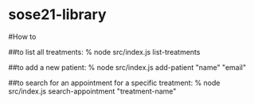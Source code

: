 # sose21-library

#How to

##to list all treatments:
% node src/index.js list-treatments   

##to add a new patient:
% node src/index.js add-patient "name" "email"

##to search for an appointment for a specific treatment:
% node src/index.js search-appointment "treatment-name"

